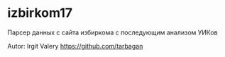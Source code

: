 # izbirkom17
Парсер данных с сайта избиркома с последующим анализом УИКов

Autor: Irgit Valery https://github.com/tarbagan
